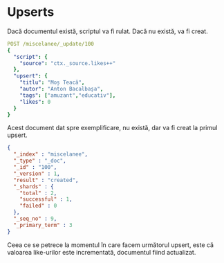 # Upserts

Dacă documentul există, scriptul va fi rulat. Dacă nu există, va fi creat.

```yaml
POST /miscelanee/_update/100
{
  "script": {
    "source": "ctx._source.likes++"
  },
  "upsert": {
    "titlu": "Moș Teacă",
    "autor": "Anton Bacalbașa",
    "tags": ["amuzant","educativ"],
    "likes": 0
  }
}
```

Acest document dat spre exemplificare, nu există, dar va fi creat la primul upsert.

```json
{
  "_index" : "miscelanee",
  "_type" : "_doc",
  "_id" : "100",
  "_version" : 1,
  "result" : "created",
  "_shards" : {
    "total" : 2,
    "successful" : 1,
    "failed" : 0
  },
  "_seq_no" : 9,
  "_primary_term" : 3
}
```

Ceea ce se petrece la momentul în care facem următorul upsert, este că valoarea like-urilor este incrementată, documentul fiind actualizat.
